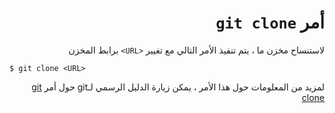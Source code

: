<div dir="rtl">

# أمر `git clone`

لاستنساح مخزن ما ، يتم تنفيذ الأمر التالي مع تغيير 
`<URL>`
برابط المخزن

<div dir="ltr">

`$ git clone <URL>`

</div>

لمزيد من المعلومات حول هذا الأمر ، يمكن زيارة الدليل الرسمي لـgit حول أمر
[git clone](https://git-scm.com/docs/git-clone)

</div>